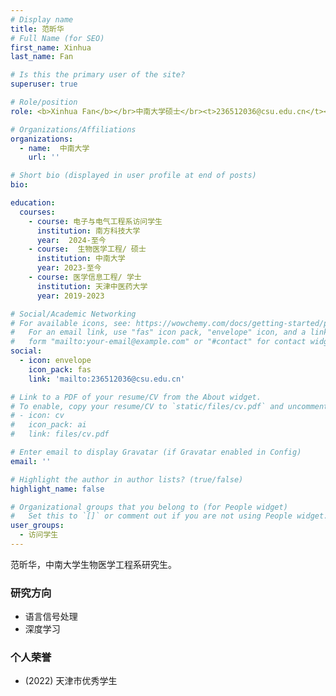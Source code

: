 ```yaml
---
# Display name
title: 范昕华
# Full Name (for SEO)
first_name: Xinhua
last_name: Fan

# Is this the primary user of the site?
superuser: true

# Role/position
role: <b>Xinhua Fan</b></br>中南大学硕士</br><t>236512036@csu.edu.cn</t></br>

# Organizations/Affiliations
organizations:
  - name:  中南大学
    url: ''

# Short bio (displayed in user profile at end of posts)
bio:

education:
  courses:
    - course: 电子与电气工程系访问学生
      institution: 南方科技大学
      year:  2024-至今
    - course:  生物医学工程/ 硕士
      institution: 中南大学
      year: 2023-至今
    - course: 医学信息工程/ 学士
      institution: 天津中医药大学
      year: 2019-2023

# Social/Academic Networking
# For available icons, see: https://wowchemy.com/docs/getting-started/page-builder/#icons
#   For an email link, use "fas" icon pack, "envelope" icon, and a link in the
#   form "mailto:your-email@example.com" or "#contact" for contact widget.
social:
  - icon: envelope
    icon_pack: fas
    link: 'mailto:236512036@csu.edu.cn'

# Link to a PDF of your resume/CV from the About widget.
# To enable, copy your resume/CV to `static/files/cv.pdf` and uncomment the lines below.
# - icon: cv
#   icon_pack: ai
#   link: files/cv.pdf

# Enter email to display Gravatar (if Gravatar enabled in Config)
email: ''

# Highlight the author in author lists? (true/false)
highlight_name: false

# Organizational groups that you belong to (for People widget)
#   Set this to `[]` or comment out if you are not using People widget.
user_groups:
  - 访问学生
---
```


范昕华，中南大学生物医学工程系研究生。

### **研究方向**
* 语言信号处理
* 深度学习

### **个人荣誉**
* (2022) 天津市优秀学生
